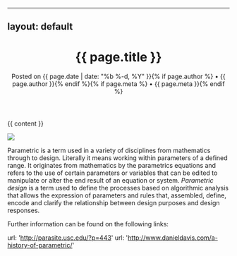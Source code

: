 

---
layout: default
---
<div class="post">

  <header class="post-header">
     <h1 class="post-title">{{ page.title }}</h1>
     <p class="post-meta">Posted on {{ page.date | date: "%b %-d, %Y" }}{% if page.author %} • {{ page.author }}{% endif %}{% if page.meta %} • {{ page.meta }}{% endif %}</p>
  </header>

  <article class="post-content">
    {{ content }}
    
![](/images/posts/127_pattern01.jpg/)


Parametric is a term used in a variety of disciplines from mathematics through to design. Literally it means working within parameters of a defined range. It originates from mathematics by the parametrics equations and refers to the use of certain parameters or variables that can be edited to manipulate or alter the end result of an equation or system. _Parametric design_ is a term used to define the processes based on algorithmic analysis that allows the expression of parameters and rules that, assembled, define, encode and clarify the relationship between design purposes and design responses.

Further information can be found on the following links:

url: 'http://parasite.usc.edu/?p=443'
url: 'http://www.danieldavis.com/a-history-of-parametric/'
  </article>

  <div align="center">
  	<a href="#">
  	<i class="fa fa-arrow-circle-up fa-2x"></i>
  	</a>
  </div>

</div>
